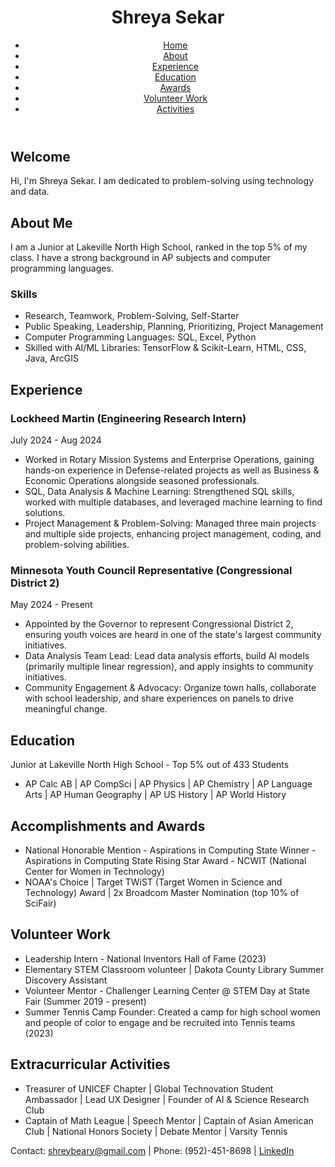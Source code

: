 <html lang="en">
<style>
    #body {background-color: brown; font-family: 'Times New Roman', serif;}
</style>
<head>
    <meta charset="UTF-8">
    <meta name="viewport" content="width=device-width, initial-scale=1.0">
    <title>Shreya Sekar Portfolio</title>
    <link rel="stylesheet" href="styles.css">
</head>
<body>
    <header>
        <h1>Shreya Sekar</h1>
        <nav>
            <ul>
                <li><a href="#home">Home</a></li>
                <li><a href="#about">About</a></li>
                <li><a href="#experience">Experience</a></li>
                <li><a href="#education">Education</a></li>
                <li><a href="#awards">Awards</a></li>
                <li><a href="#volunteer">Volunteer Work</a></li>
                <li><a href="#activities">Activities</a></li>
            </ul>
        </nav>
    </header>
    <main>
        <section id="home">
            <h2>Welcome</h2>
            <p>Hi, I'm Shreya Sekar. I am dedicated to problem-solving using technology and data.</p>
        </section>
        <section id="about">
            <h2>About Me</h2>
            <p>I am a Junior at Lakeville North High School, ranked in the top 5% of my class. I have a strong background in AP subjects and computer programming languages.</p>
            <h3>Skills</h3>
            <ul>
                <li>Research, Teamwork, Problem-Solving, Self-Starter</li>
                <li>Public Speaking, Leadership, Planning, Prioritizing, Project Management</li>
                <li>Computer Programming Languages: SQL, Excel, Python</li>
                <li>Skilled with AI/ML Libraries: TensorFlow & Scikit-Learn, HTML, CSS, Java, ArcGIS</li>
            </ul>
        </section>
        <section id="experience">
            <h2>Experience</h2>
            <h3>Lockheed Martin (Engineering Research Intern)</h3>
            <p>July 2024 - Aug 2024</p>
            <ul>
                <li>Worked in Rotary Mission Systems and Enterprise Operations, gaining hands-on experience in Defense-related projects as well as Business & Economic Operations alongside seasoned professionals.</li>
                <li>SQL, Data Analysis & Machine Learning: Strengthened SQL skills, worked with multiple databases, and leveraged machine learning to find solutions.</li>
                <li>Project Management & Problem-Solving: Managed three main projects and multiple side projects, enhancing project management, coding, and problem-solving abilities.</li>
            </ul>
            <h3>Minnesota Youth Council Representative (Congressional District 2)</h3>
            <p>May 2024 - Present</p>
            <ul>
                <li>Appointed by the Governor to represent Congressional District 2, ensuring youth voices are heard in one of the state's largest community initiatives.</li>
                <li>Data Analysis Team Lead: Lead data analysis efforts, build AI models (primarily multiple linear regression), and apply insights to community initiatives.</li>
                <li>Community Engagement & Advocacy: Organize town halls, collaborate with school leadership, and share experiences on panels to drive meaningful change.</li>
            </ul>
        </section>
        <section id="education">
            <h2>Education</h2>
            <p>Junior at Lakeville North High School - Top 5% out of 433 Students</p>
            <ul>
                <li>AP Calc AB | AP CompSci | AP Physics | AP Chemistry | AP Language Arts | AP Human Geography | AP US History | AP World History</li>
            </ul>
        </section>
        <section id="awards">
            <h2>Accomplishments and Awards</h2>
            <ul>
                <li>National Honorable Mention - Aspirations in Computing State Winner - Aspirations in Computing State Rising Star Award - NCWIT (National Center for Women in Technology)</li>
                <li>NOAA's Choice | Target TWiST (Target Women in Science and Technology) Award | 2x Broadcom Master Nomination (top 10% of SciFair)</li>
            </ul>
        </section>
        <section id="volunteer">
            <h2>Volunteer Work</h2>
            <ul>
                <li>Leadership Intern - National Inventors Hall of Fame (2023)</li>
                <li>Elementary STEM Classroom volunteer | Dakota County Library Summer Discovery Assistant</li>
                <li>Volunteer Mentor - Challenger Learning Center @ STEM Day at State Fair (Summer 2019 - present)</li>
                <li>Summer Tennis Camp Founder: Created a camp for high school women and people of color to engage and be recruited into Tennis teams (2023)</li>
            </ul>
        </section>
        <section id="activities">
            <h2>Extracurricular Activities</h2>
            <ul>
                <li>Treasurer of UNICEF Chapter | Global Technovation Student Ambassador | Lead UX Designer | Founder of AI & Science Research Club</li>
                <li>Captain of Math League | Speech Mentor | Captain of Asian American Club | National Honors Society | Debate Mentor | Varsity Tennis</li>
            </ul>
        </section>
    </main>
    <footer>
        <p>Contact: <a href="mailto:shreybeary@gmail.com">shreybeary@gmail.com</a> | Phone: (952)-451-8698 | <a href="https://www.linkedin.com">LinkedIn</a></p>
    </footer>
</body>
</html>